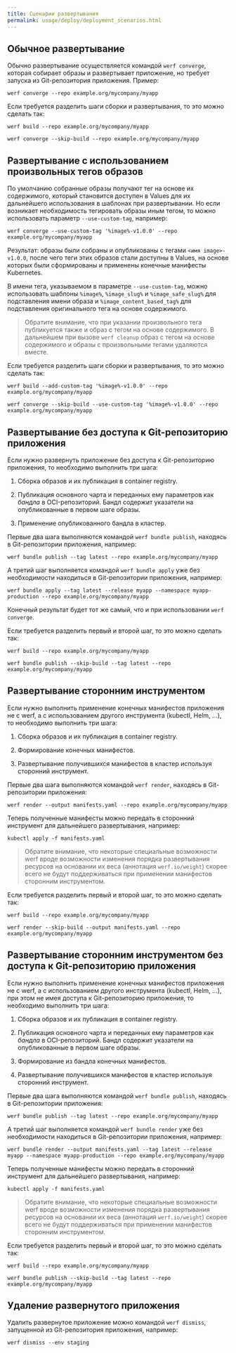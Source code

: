 ```yaml
---
title: Сценарии развертывания
permalink: usage/deploy/deployment_scenarios.html
---
```


## Обычное развертывание

Обычно развертывание осуществляется командой `werf converge`, которая собирает образы и развертывает приложение, но требует запуска из Git-репозитория приложения. Пример:

```shell
werf converge --repo example.org/mycompany/myapp
```

Если требуется разделить шаги сборки и развертывания, то это можно сделать так:

```shell
werf build --repo example.org/mycompany/myapp
```

```shell
werf converge --skip-build --repo example.org/mycompany/myapp
```

## Развертывание с использованием произвольных тегов образов

По умолчанию собранные образы получают тег на основе их содержимого, который становится доступен в Values для их дальнейшего использования в шаблонах при развертывании. Но если возникает необходимость тегировать образы иным тегом, то можно использовать параметр `--use-custom-tag`, например:

```shell
werf converge --use-custom-tag '%image%-v1.0.0' --repo example.org/mycompany/myapp
```

Результат: образы были собраны и опубликованы с тегами `<имя image>-v1.0.0`, после чего теги этих образов стали доступны в Values, на основе которых были сформированы и применены конечные манифесты Kubernetes.

В имени тега, указываемом в параметре `--use-custom-tag`, можно использовать шаблоны `%image%`, `%image_slug%` и `%image_safe_slug%` для подставления имени образа и `%image_content_based_tag%` для подставления оригинального тега на основе содержимого.

> Обратите внимание, что при указании произвольного тега публикуется также и образ с тегом на основе содержимого. В дальнейшем при вызове `werf cleanup` образ с тегом на основе содержимого и образы с произвольными тегами удаляются вместе.

Если требуется разделить шаги сборки и развертывания, то это можно сделать так:

```shell
werf build --add-custom-tag '%image%-v1.0.0' --repo example.org/mycompany/myapp
```

```shell
werf converge --skip-build --use-custom-tag '%image%-v1.0.0' --repo example.org/mycompany/myapp
```

## Развертывание без доступа к Git-репозиторию приложения

Если нужно развернуть приложение без доступа к Git-репозиторию приложения, то необходимо выполнить три шага:

1. Сборка образов и их публикация в container registry.

2. Публикация основного чарта и переданных ему параметров как *бандла* в OCI-репозиторий. Бандл содержит указатели на опубликованные в первом шаге образы.

3. Применение опубликованного бандла в кластер.

Первые два шага выполняются командой `werf bundle publish`, находясь в Git-репозитории приложения, например:

```shell
werf bundle publish --tag latest --repo example.org/mycompany/myapp
```

А третий шаг выполняется командой `werf bundle apply` уже без необходимости находиться в Git-репозитории приложения, например:

```shell
werf bundle apply --tag latest --release myapp --namespace myapp-production --repo example.org/mycompany/myapp
```

Конечный результат будет тот же самый, что и при использовании `werf converge`.

Если требуется разделить первый и второй шаг, то это можно сделать так:

```shell
werf build --repo example.org/mycompany/myapp
```

```
werf bundle publish --skip-build --tag latest --repo example.org/mycompany/myapp
```

## Развертывание сторонним инструментом

Если нужно выполнить применение конечных манифестов приложения не с werf, а с использованием другого инструмента (kubectl, Helm, ...), то необходимо выполнить три шага:

1. Сборка образов и их публикация в container registry.

2. Формирование конечных манифестов.

3. Развертывание получившихся манифестов в кластер используя сторонний инструмент.

Первые два шага выполняются командой `werf render`, находясь в Git-репозитории приложения:

```shell
werf render --output manifests.yaml --repo example.org/mycompany/myapp
```

Теперь полученные манифесты можно передать в сторонний инструмент для дальнейшего развертывания, например:

```shell
kubectl apply -f manifests.yaml
```

> Обратите внимание, что некоторые специальные возможности werf вроде возможности изменения порядка развертывания ресурсов на основании их веса (аннотация `werf.io/weight`) скорее всего не будут поддерживаться при применении манифестов сторонним инструментом.

Если требуется разделить первый и второй шаг, то это можно сделать так:

```shell
werf build --repo example.org/mycompany/myapp
```

```
werf render --skip-build --output manifests.yaml --repo example.org/mycompany/myapp
```

## Развертывание сторонним инструментом без доступа к Git-репозиторию приложения

Если нужно выполнить применение конечных манифестов приложения не с werf, а с использованием другого инструмента (kubectl, Helm, ...), при этом не имея доступа к Git-репозиторию приложения, то необходимо выполнить три шага:

1. Сборка образов и их публикация в container registry.

2. Публикация основного чарта и переданных ему параметров как *бандла* в OCI-репозиторий. Бандл содержит указатели на опубликованные в первом шаге образы.

3. Формирование из бандла конечных манифестов.

4. Развертывание получившихся манифестов в кластер используя сторонний инструмент.

Первые два шага выполняются командой `werf bundle publish`, находясь в Git-репозитории приложения:

```shell
werf bundle publish --tag latest --repo example.org/mycompany/myapp
```

А третий шаг выполняется командой `werf bundle render` уже без необходимости находиться в Git-репозитории приложения, например:

```shell
werf bundle render --output manifests.yaml --tag latest --release myapp --namespace myapp-production --repo example.org/mycompany/myapp
```

Теперь полученные манифесты можно передать в сторонний инструмент для дальнейшего развертывания, например:

```shell
kubectl apply -f manifests.yaml
```

> Обратите внимание, что некоторые специальные возможности werf вроде возможности изменения порядка развертывания ресурсов на основании их веса (аннотация `werf.io/weight`) скорее всего не будут поддерживаться при применении манифестов сторонним инструментом.

Если требуется разделить первый и второй шаг, то это можно сделать так:

```shell
werf build --repo example.org/mycompany/myapp
```

```
werf bundle publish --skip-build --tag latest --repo example.org/mycompany/myapp
```

## Удаление развернутого приложения

Удалить развернутое приложение можно командой `werf dismiss`, запущенной из Git-репозитория приложения, например:

```shell
werf dismiss --env staging
```
